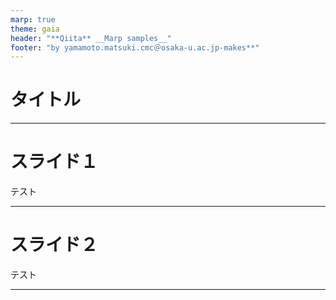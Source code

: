 ```yaml
---
marp: true
theme: gaia
header: "**Qiita** __Marp samples__"
footer: "by yamamoto.matsuki.cmc＠osaka-u.ac.jp-makes**"
---
```

# タイトル

---
# スライド１

テスト

---
# スライド２

テスト

---
